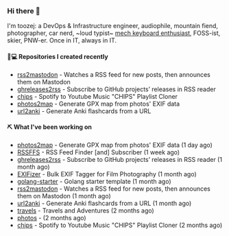 ### Hi there 👋

I'm toozej: a DevOps & Infrastructure engineer, audiophile, mountain fiend, photographer, car nerd, ~loud typist~ [mech keyboard enthusiast](https://github.com/toozej/keebs), FOSS-ist, skier, PNW-er. Once in IT, always in IT.

#### 👨💻 Repositories I created recently

- [rss2mastodon](https://github.com/toozej/rss2mastodon) - Watches a RSS feed for new posts, then announces them on Mastodon
- [ghreleases2rss](https://github.com/toozej/ghreleases2rss) - Subscribe to GitHub projects’ releases in RSS reader
- [chips](https://github.com/toozej/chips) - Spotify to Youtube Music "CHIPS" Playlist Cloner
- [photos2map](https://github.com/toozej/photos2map) - Generate GPX map from photos' EXIF data
- [url2anki](https://github.com/toozej/url2anki) - Generate Anki flashcards from a URL

#### ⛏️ What I've been working on

- [photos2map](https://github.com/toozej/photos2map) - Generate GPX map from photos' EXIF data (1 day ago)
- [RSSFFS](https://github.com/toozej/RSSFFS) - RSS Feed Finder [and] Subscriber (1 week ago)
- [ghreleases2rss](https://github.com/toozej/ghreleases2rss) - Subscribe to GitHub projects’ releases in RSS reader (1 month ago)
- [EXIFizer](https://github.com/toozej/EXIFizer) - Bulk EXIF Tagger for Film Photography (1 month ago)
- [golang-starter](https://github.com/toozej/golang-starter) - Golang starter template (1 month ago)
- [rss2mastodon](https://github.com/toozej/rss2mastodon) - Watches a RSS feed for new posts, then announces them on Mastodon (1 month ago)
- [url2anki](https://github.com/toozej/url2anki) - Generate Anki flashcards from a URL (1 month ago)
- [travels](https://github.com/toozej/travels) - Travels and Adventures (2 months ago)
- [photos](https://github.com/toozej/photos) -  (2 months ago)
- [chips](https://github.com/toozej/chips) - Spotify to Youtube Music "CHIPS" Playlist Cloner (2 months ago)
